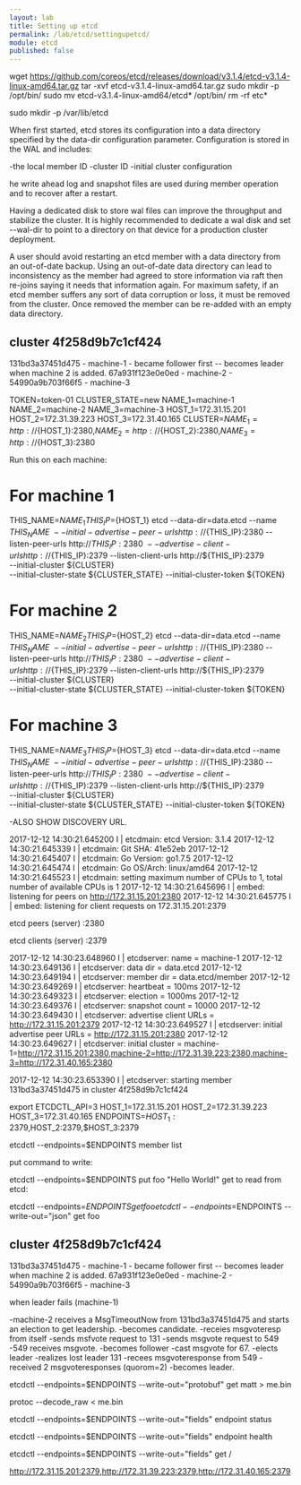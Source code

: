 ```yaml
---
layout: lab
title: Setting up etcd
permalink: /lab/etcd/settingupetcd/
module: etcd
published: false
---
```



wget https://github.com/coreos/etcd/releases/download/v3.1.4/etcd-v3.1.4-linux-amd64.tar.gz
tar -xvf etcd-v3.1.4-linux-amd64.tar.gz
sudo mkdir -p /opt/bin/
sudo mv etcd-v3.1.4-linux-amd64/etcd* /opt/bin/
rm -rf etc*

sudo mkdir -p /var/lib/etcd



When first started, etcd stores its configuration into a data directory specified by the data-dir configuration parameter. Configuration is stored in the WAL and includes:

-the local member ID
-cluster ID
-initial cluster configuration

he write ahead log and snapshot files are used during member operation and to recover after a restart.

Having a dedicated disk to store wal files can improve the throughput and stabilize the cluster. It is highly recommended to dedicate a wal disk and set --wal-dir to point to a directory on that device for a production cluster deployment.


A user should avoid restarting an etcd member with a data directory from an out-of-date backup. Using an out-of-date data directory can lead to inconsistency as the member had agreed to store information via raft then re-joins saying it needs that information again. For maximum safety, if an etcd member suffers any sort of data corruption or loss, it must be removed from the cluster. Once removed the member can be re-added with an empty data directory.



cluster 4f258d9b7c1cf424
------------------------------------
131bd3a37451d475 - machine-1   - became follower first -- becomes leader when machine 2 is added.
67a931f123e0e0ed - machine-2 -
54990a9b703f66f5 - machine-3








TOKEN=token-01
CLUSTER_STATE=new
NAME_1=machine-1
NAME_2=machine-2
NAME_3=machine-3
HOST_1=172.31.15.201
HOST_2=172.31.39.223
HOST_3=172.31.40.165
CLUSTER=${NAME_1}=http://${HOST_1}:2380,${NAME_2}=http://${HOST_2}:2380,${NAME_3}=http://${HOST_3}:2380




Run this on each machine:

# For machine 1
THIS_NAME=${NAME_1}
THIS_IP=${HOST_1}
etcd --data-dir=data.etcd --name ${THIS_NAME} \
	--initial-advertise-peer-urls http://${THIS_IP}:2380 --listen-peer-urls http://${THIS_IP}:2380 \
	--advertise-client-urls http://${THIS_IP}:2379 --listen-client-urls http://${THIS_IP}:2379 \
	--initial-cluster ${CLUSTER} \
	--initial-cluster-state ${CLUSTER_STATE} --initial-cluster-token ${TOKEN}

# For machine 2
THIS_NAME=${NAME_2}
THIS_IP=${HOST_2}
etcd --data-dir=data.etcd --name ${THIS_NAME} \
	--initial-advertise-peer-urls http://${THIS_IP}:2380 --listen-peer-urls http://${THIS_IP}:2380 \
	--advertise-client-urls http://${THIS_IP}:2379 --listen-client-urls http://${THIS_IP}:2379 \
	--initial-cluster ${CLUSTER} \
	--initial-cluster-state ${CLUSTER_STATE} --initial-cluster-token ${TOKEN}

# For machine 3
THIS_NAME=${NAME_3}
THIS_IP=${HOST_3}
etcd --data-dir=data.etcd --name ${THIS_NAME} \
	--initial-advertise-peer-urls http://${THIS_IP}:2380 --listen-peer-urls http://${THIS_IP}:2380 \
	--advertise-client-urls http://${THIS_IP}:2379 --listen-client-urls http://${THIS_IP}:2379 \
	--initial-cluster ${CLUSTER} \
	--initial-cluster-state ${CLUSTER_STATE} --initial-cluster-token ${TOKEN}




-ALSO SHOW DISCOVERY URL.



2017-12-12 14:30:21.645200 I | etcdmain: etcd Version: 3.1.4
2017-12-12 14:30:21.645339 I | etcdmain: Git SHA: 41e52eb
2017-12-12 14:30:21.645407 I | etcdmain: Go Version: go1.7.5
2017-12-12 14:30:21.645474 I | etcdmain: Go OS/Arch: linux/amd64
2017-12-12 14:30:21.645523 I | etcdmain: setting maximum number of CPUs to 1, total number of available CPUs is 1
2017-12-12 14:30:21.645696 I | embed: listening for peers on http://172.31.15.201:2380
2017-12-12 14:30:21.645775 I | embed: listening for client requests on 172.31.15.201:2379




etcd peers (server) :2380


etcd clients (server) :2379



2017-12-12 14:30:23.648960 I | etcdserver: name = machine-1
2017-12-12 14:30:23.649136 I | etcdserver: data dir = data.etcd
2017-12-12 14:30:23.649194 I | etcdserver: member dir = data.etcd/member
2017-12-12 14:30:23.649269 I | etcdserver: heartbeat = 100ms
2017-12-12 14:30:23.649323 I | etcdserver: election = 1000ms
2017-12-12 14:30:23.649376 I | etcdserver: snapshot count = 10000
2017-12-12 14:30:23.649430 I | etcdserver: advertise client URLs = http://172.31.15.201:2379
2017-12-12 14:30:23.649527 I | etcdserver: initial advertise peer URLs = http://172.31.15.201:2380
2017-12-12 14:30:23.649627 I | etcdserver: initial cluster = machine-1=http://172.31.15.201:2380,machine-2=http://172.31.39.223:2380,machine-3=http://172.31.40.165:2380




2017-12-12 14:30:23.653390 I | etcdserver: starting member 131bd3a37451d475 in cluster 4f258d9b7c1cf424



export ETCDCTL_API=3
HOST_1=172.31.15.201
HOST_2=172.31.39.223
HOST_3=172.31.40.165
ENDPOINTS=$HOST_1:2379,$HOST_2:2379,$HOST_3:2379

etcdctl --endpoints=$ENDPOINTS member list

put command to write:

etcdctl --endpoints=$ENDPOINTS put foo "Hello World!"
get to read from etcd:

etcdctl --endpoints=$ENDPOINTS get foo
etcdctl --endpoints=$ENDPOINTS --write-out="json" get foo





cluster 4f258d9b7c1cf424
------------------------------------
131bd3a37451d475 - machine-1   - became follower first -- becomes leader when machine 2 is added.
67a931f123e0e0ed - machine-2 -
54990a9b703f66f5 - machine-3




when leader fails (machine-1)

-machine-2 receives a MsgTimeoutNow from 131bd3a37451d475 and starts an election to get leadership.
-becomes candidate.
-receies msgvoteresp from itself
-sends msfvote request to 131
-sends msgvote request to 549
          -549 receives msgvote.
           -becomes follower
           -cast msgvote for 67.
           -elects leader
-realizes lost leader 131
-recees msgvoteresponse from 549
-received 2 msgvoteresponses (quorom=2)
-becomes leader.


 etcdctl --endpoints=$ENDPOINTS --write-out="protobuf" get matt > me.bin



 protoc --decode_raw < me.bin

  etcdctl --endpoints=$ENDPOINTS --write-out="fields" endpoint status


  etcdctl --endpoints=$ENDPOINTS --write-out="fields" endpoint health


   etcdctl --endpoints=$ENDPOINTS --write-out="fields" get /

   http://172.31.15.201:2379,http://172.31.39.223:2379,http://172.31.40.165:2379
